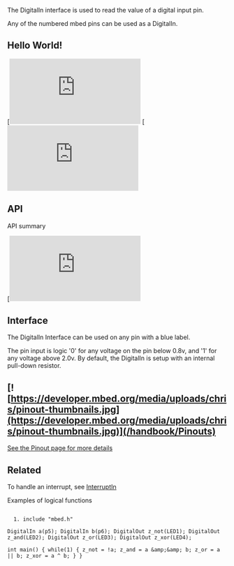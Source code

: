The DigitalIn interface is used to read the value of a digital input pin.

Any of the numbered mbed pins can be used as a DigitalIn. 

## Hello World!

[![View code](<https://www.mbed.com/embed/?type=program)](https://developer.mbed.org/users/mbed_official/code/DigitalIn_HelloWorld_Mbed/docs/tip/main_8cpp_source.html>) [![View code](<https://www.mbed.com/embed/?type=program)](https://developer.mbed.org/users/mbed_official/code/DigitalIn_HelloWorld_FRDM-KL25Z/docs/tip/main_8cpp_source.html>)

## API

API summary

[![View code](<https://www.mbed.com/embed/?type=library)](https://developer.mbed.org/users/mbed_official/code/mbed/docs/tip/classmbed_1_1DigitalIn.html>)

## Interface

The DigitalIn Interface can be used on any pin with a blue label.

The pin input is logic '0' for any voltage on the pin below 0.8v, and '1' for any voltage above 2.0v. By default, the DigitalIn is setup with an internal pull-down resistor.

[![https://developer.mbed.org/media/uploads/chris/pinout-thumbnails.jpg](https://developer.mbed.org/media/uploads/chris/pinout-thumbnails.jpg)](/handbook/Pinouts)  
---  
[See the Pinout page for more details](/handbook/Pinouts)  
  
## Related

To handle an interrupt, see [InterruptIn](InterruptIn)

Examples of logical functions

```

  1. include "mbed.h"

DigitalIn a(p5); DigitalIn b(p6); DigitalOut z_not(LED1); DigitalOut z_and(LED2); DigitalOut z_or(LED3); DigitalOut z_xor(LED4);

int main() { while(1) { z_not = !a; z_and = a &amp;&amp; b; z_or = a || b; z_xor = a ^ b; } }

```
